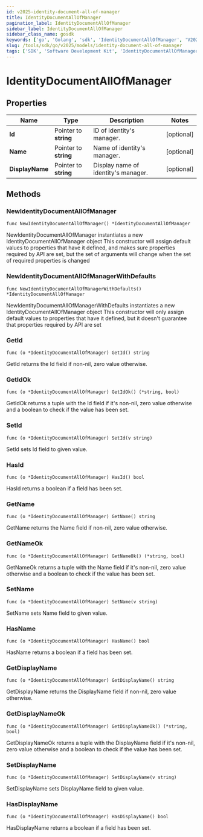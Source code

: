 ```yaml
---
id: v2025-identity-document-all-of-manager
title: IdentityDocumentAllOfManager
pagination_label: IdentityDocumentAllOfManager
sidebar_label: IdentityDocumentAllOfManager
sidebar_class_name: gosdk
keywords: ['go', 'Golang', 'sdk', 'IdentityDocumentAllOfManager', 'V2025IdentityDocumentAllOfManager'] 
slug: /tools/sdk/go/v2025/models/identity-document-all-of-manager
tags: ['SDK', 'Software Development Kit', 'IdentityDocumentAllOfManager', 'V2025IdentityDocumentAllOfManager']
---
```


# IdentityDocumentAllOfManager

## Properties

Name | Type | Description | Notes
------------ | ------------- | ------------- | -------------
**Id** | Pointer to **string** | ID of identity's manager. | [optional] 
**Name** | Pointer to **string** | Name of identity's manager. | [optional] 
**DisplayName** | Pointer to **string** | Display name of identity's manager. | [optional] 

## Methods

### NewIdentityDocumentAllOfManager

`func NewIdentityDocumentAllOfManager() *IdentityDocumentAllOfManager`

NewIdentityDocumentAllOfManager instantiates a new IdentityDocumentAllOfManager object
This constructor will assign default values to properties that have it defined,
and makes sure properties required by API are set, but the set of arguments
will change when the set of required properties is changed

### NewIdentityDocumentAllOfManagerWithDefaults

`func NewIdentityDocumentAllOfManagerWithDefaults() *IdentityDocumentAllOfManager`

NewIdentityDocumentAllOfManagerWithDefaults instantiates a new IdentityDocumentAllOfManager object
This constructor will only assign default values to properties that have it defined,
but it doesn't guarantee that properties required by API are set

### GetId

`func (o *IdentityDocumentAllOfManager) GetId() string`

GetId returns the Id field if non-nil, zero value otherwise.

### GetIdOk

`func (o *IdentityDocumentAllOfManager) GetIdOk() (*string, bool)`

GetIdOk returns a tuple with the Id field if it's non-nil, zero value otherwise
and a boolean to check if the value has been set.

### SetId

`func (o *IdentityDocumentAllOfManager) SetId(v string)`

SetId sets Id field to given value.

### HasId

`func (o *IdentityDocumentAllOfManager) HasId() bool`

HasId returns a boolean if a field has been set.

### GetName

`func (o *IdentityDocumentAllOfManager) GetName() string`

GetName returns the Name field if non-nil, zero value otherwise.

### GetNameOk

`func (o *IdentityDocumentAllOfManager) GetNameOk() (*string, bool)`

GetNameOk returns a tuple with the Name field if it's non-nil, zero value otherwise
and a boolean to check if the value has been set.

### SetName

`func (o *IdentityDocumentAllOfManager) SetName(v string)`

SetName sets Name field to given value.

### HasName

`func (o *IdentityDocumentAllOfManager) HasName() bool`

HasName returns a boolean if a field has been set.

### GetDisplayName

`func (o *IdentityDocumentAllOfManager) GetDisplayName() string`

GetDisplayName returns the DisplayName field if non-nil, zero value otherwise.

### GetDisplayNameOk

`func (o *IdentityDocumentAllOfManager) GetDisplayNameOk() (*string, bool)`

GetDisplayNameOk returns a tuple with the DisplayName field if it's non-nil, zero value otherwise
and a boolean to check if the value has been set.

### SetDisplayName

`func (o *IdentityDocumentAllOfManager) SetDisplayName(v string)`

SetDisplayName sets DisplayName field to given value.

### HasDisplayName

`func (o *IdentityDocumentAllOfManager) HasDisplayName() bool`

HasDisplayName returns a boolean if a field has been set.



